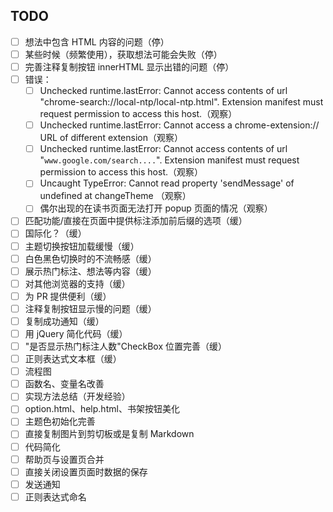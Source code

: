 ## TODO

- [ ] 想法中包含 HTML 内容的问题（停）
- [ ] 某些时候（频繁使用），获取想法可能会失败（停）
- [ ] 完善注释复制按钮 innerHTML 显示出错的问题（停）
- [ ] 错误：
  - [ ] Unchecked runtime.lastError: Cannot access contents of url "chrome-search://local-ntp/local-ntp.html". Extension manifest must request permission to access this host.（观察）
  - [ ] Unchecked runtime.lastError: Cannot access a chrome-extension:// URL of different extension（观察）
  - [ ] Unchecked runtime.lastError: Cannot access contents of url "`www.google.com/search....`". Extension manifest must request permission to access this host.（观察）
  - [ ] Uncaught TypeError: Cannot read property 'sendMessage' of undefined at changeTheme （观察）
  - [ ] 偶尔出现的在读书页面无法打开 popup 页面的情况（观察）
- [ ] 匹配功能/直接在页面中提供标注添加前后缀的选项（缓）
- [ ] 国际化？（缓）
- [ ] 主题切换按钮加载缓慢（缓）
- [ ] 白色黑色切换时的不流畅感（缓）
- [ ] 展示热门标注、想法等内容（缓）
- [ ] 对其他浏览器的支持（缓）
- [ ] 为 PR 提供便利（缓）
- [ ] 注释复制按钮显示慢的问题（缓）
- [ ] 复制成功通知（缓）
- [ ] 用 jQuery 简化代码（缓）
- [ ] "是否显示热门标注人数"CheckBox 位置完善（缓）
- [ ] 正则表达式文本框（缓）
- [ ] 流程图
- [ ] 函数名、变量名改善
- [ ] 实现方法总结（开发经验）
- [ ] option.html、help.html、书架按钮美化
- [ ] 主题色初始化完善
- [ ] 直接复制图片到剪切板或是复制 Markdown
- [ ] 代码简化
- [ ] 帮助页与设置页合并
- [ ] 直接关闭设置页面时数据的保存
- [ ] 发送通知
- [ ] 正则表达式命名